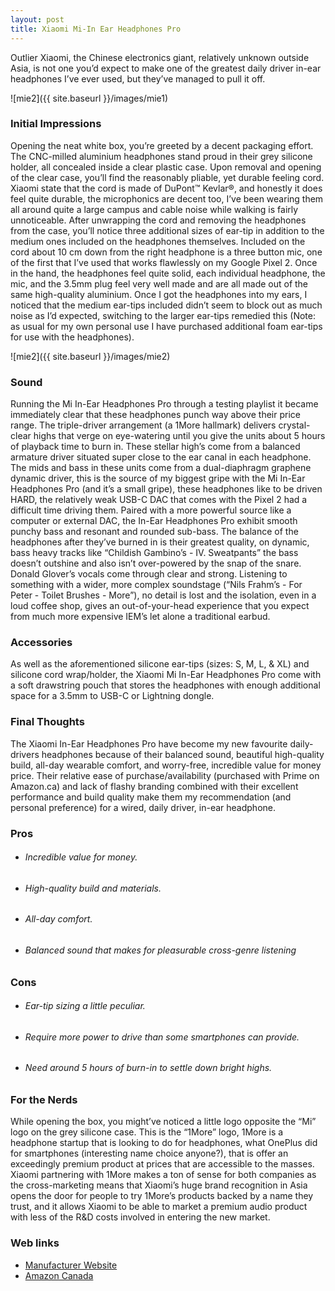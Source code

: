 ```yaml
---
layout: post
title: Xiaomi Mi-In Ear Headphones Pro
---
```


Outlier Xiaomi, the Chinese electronics giant, relatively unknown outside Asia, is not one you’d expect to make one of the greatest daily driver in-ear headphones I’ve ever used, but they’ve managed to pull it off.

![mie2]({{ site.baseurl }}/images/mie1)

### Initial Impressions

Opening the neat white box, you’re greeted by a decent packaging effort. The CNC-milled aluminium headphones stand proud in their grey silicone holder, all concealed inside a clear plastic case. Upon removal and opening of the clear case, you’ll find the reasonably pliable, yet durable feeling cord. Xiaomi state that the cord is made of DuPont™ Kevlar®, and honestly it does feel quite durable, the microphonics are decent too, I’ve been wearing them all around quite a large campus and cable noise while walking is fairly unnoticeable. After unwrapping the cord and removing the headphones from the case, you’ll notice three additional sizes of ear-tip in addition to the medium ones included on the headphones themselves. Included on the cord about 10 cm down from the right headphone is a three button mic, one of the first that I’ve used that works flawlessly on my Google Pixel 2. Once in the hand, the headphones feel quite solid, each individual headphone, the mic, and the 3.5mm plug feel very well made and are all made out of the same high-quality aluminium. Once I got the headphones into my ears, I noticed that the medium ear-tips included didn’t seem to block out as much noise as I’d expected, switching to the larger ear-tips remedied this (Note: as usual for my own personal use I have purchased additional foam ear-tips for use with the headphones).

![mie2]({{ site.baseurl }}/images/mie2)

### Sound

Running the Mi In-Ear Headphones Pro through a testing playlist it became immediately clear that these headphones punch way above their price range. The triple-driver arrangement (a 1More hallmark) delivers crystal-clear highs that verge on eye-watering until you give the units about 5 hours of playback time to burn in. These stellar high’s come from a balanced armature driver situated super close to the ear canal in each headphone. The mids and bass in these units come from a dual-diaphragm graphene dynamic driver, this is the source of my biggest gripe with the Mi In-Ear Headphones Pro (and it’s a small gripe), these headphones like to be driven HARD, the relatively weak USB-C DAC that comes with the Pixel 2 had a difficult time driving them. Paired with a more powerful source like a computer or external DAC, the In-Ear Headphones Pro exhibit smooth punchy bass and resonant and rounded sub-bass. The balance of the headphones after they’ve burned in is their greatest quality, on dynamic, bass heavy tracks like “Childish Gambino’s - IV. Sweatpants” the bass doesn’t outshine and also isn’t over-powered by the snap of the snare. Donald Glover’s vocals come through clear and strong. Listening to something with a wider, more complex soundstage (“Nils Frahm’s - For Peter - Toilet Brushes - More”), no detail is lost and the isolation, even in a loud coffee shop, gives an out-of-your-head experience that you expect from much more expensive IEM’s let alone a traditional earbud.

### Accessories

As well as the aforementioned silicone ear-tips (sizes: S, M, L, & XL) and silicone cord wrap/holder, the Xiaomi Mi In-Ear Headphones Pro come with a soft drawstring pouch that stores the headphones with enough additional space for a 3.5mm to USB-C or Lightning dongle.

### Final Thoughts

The Xiaomi In-Ear Headphones Pro have become my new favourite daily-drivers headphones because of their balanced sound, beautiful high-quality build, all-day wearable comfort, and worry-free, incredible value for money price. Their relative ease of purchase/availability (purchased with Prime on Amazon.ca) and lack of flashy branding combined with their excellent performance and build quality make them my recommendation (and personal preference) for a wired, daily driver, in-ear headphone.

### Pros

* ###### Incredible value for money.
* ###### High-quality build and materials.
* ###### All-day comfort.
* ###### Balanced sound that makes for pleasurable cross-genre listening

### Cons

* ###### Ear-tip sizing a little peculiar.
* ###### Require more power to drive than some smartphones can provide.
* ###### Need around 5 hours of burn-in to settle down bright highs.

### For the Nerds

While opening the box, you might’ve noticed a little logo opposite the “Mi” logo on the grey silicone case. This is the “1More” logo, 1More is a headphone startup that is looking to do for headphones, what OnePlus did for smartphones (interesting name choice anyone?), that is offer an exceedingly premium product at prices that are accessible to the masses. Xiaomi partnering with 1More makes a ton of sense for both companies as the cross-marketing means that Xiaomi’s huge brand recognition in Asia opens the door for people to try 1More’s products backed by a name they trust, and it allows Xiaomi to be able to market a premium audio product with less of the R&D costs involved in entering the new market.

### Web links

* [Manufacturer Website](https://www.mi.com/global/headphonesprohd/)
* [Amazon Canada](https://www.amazon.ca/Xiaomi-Headphones-Definition-Hybrid-Dynamic/dp/B01NBAVDIG/ref=pd_sim_23_1?_encoding=UTF8&pd_rd_i=B01NBAVDIG&pd_rd_r=83143d43-ecfe-11e8-9ae7-f7bd06e3c933&pd_rd_w=Zw4gi&pd_rd_wg=C5E3e&pf_rd_i=desktop-dp-sims&pf_rd_m=A3DWYIK6Y9EEQB&pf_rd_p=f2db799a-cb6a-4ff5-b84b-b317891b94a8&pf_rd_r=N46JNTJ0WKWKQ58YEYPG&pf_rd_s=desktop-dp-sims&pf_rd_t=40701&psc=1&refRID=N46JNTJ0WKWKQ58YEYPG)
